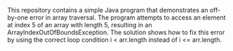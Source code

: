 This repository contains a simple Java program that demonstrates an off-by-one error in array traversal. The program attempts to access an element at index 5 of an array with length 5, resulting in an ArrayIndexOutOfBoundsException. The solution shows how to fix this error by using the correct loop condition i < arr.length instead of i <= arr.length.